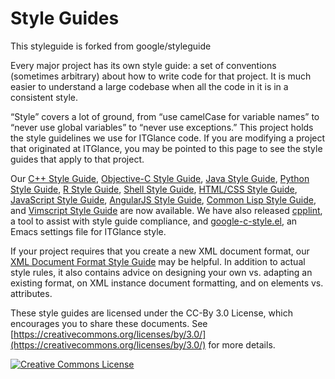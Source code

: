 Style Guides
===================

This styleguide is forked from google/styleguide

Every major project has its own style guide: a set of conventions
(sometimes arbitrary) about how to write code for that project. It is much
easier to understand a large codebase when all the code in it is in a
consistent style.

“Style” covers a lot of ground, from “use camelCase for variable names” to
“never use global variables” to “never use exceptions.” This project holds the
style guidelines we use for ITGlance code. If you are modifying a project that
originated at ITGlance, you may be pointed to this page to see the style guides
that apply to that project.

Our [C++ Style Guide][cpp], [Objective-C Style Guide][objc], [Java Style
Guide][java], [Python Style Guide][py], [R Style Guide][r], [Shell Style
Guide][sh], [HTML/CSS Style Guide][htmlcss], [JavaScript Style Guide][js],
[AngularJS Style Guide][angular], [Common Lisp Style Guide][cl], and [Vimscript
Style Guide][vim] are now available. We have also released [cpplint][cpplint],
a tool to assist with style guide compliance, and [google-c-style.el][emacs],
an Emacs settings file for ITGlance style.

If your project requires that you create a new XML document format, our [XML
Document Format Style Guide][xml] may be helpful. In addition to actual style
rules, it also contains advice on designing your own vs. adapting an existing
format, on XML instance document formatting, and on elements vs. attributes.

These style guides are licensed under the CC-By 3.0 License, which encourages
you to share these documents. See [https://creativecommons.org/licenses/by/3.0/](https://creativecommons.org/licenses/by/3.0/)
for more details.

<a rel="license" href="https://creativecommons.org/licenses/by/3.0/"><img alt="Creative Commons License" style="border-width:0" src="https://i.creativecommons.org/l/by/3.0/88x31.png" /></a>

[cpp]: https://itglance.github.io/styleguide/cppguide.html
[objc]: https://itglance.github.io/styleguide/objcguide.xml
[java]: https://itglance.github.io/styleguide/javaguide.html
[py]: https://itglance.github.io/styleguide/pyguide.html
[r]: https://itglance.github.io/styleguide/Rguide.xml
[sh]: https://itglance.github.io/styleguide/shell.xml
[htmlcss]: https://itglance.github.io/styleguide/htmlcssguide.html
[js]: https://itglance.github.io/styleguide/jsguide.html
[angular]: https://itglance.github.io/styleguide/angularjs-google-style.html
[cl]: https://itglance.github.io/styleguide/lispguide.xml
[vim]: https://itglance.github.io/styleguide/vimscriptguide.xml
[cpplint]: https://github.com/itglance/styleguide/tree/gh-pages/cpplint
[emacs]: https://raw.githubusercontent.com/itglance/styleguide/gh-pages/google-c-style.el
[xml]: https://itglance.github.io/styleguide/xmlstyle.html
